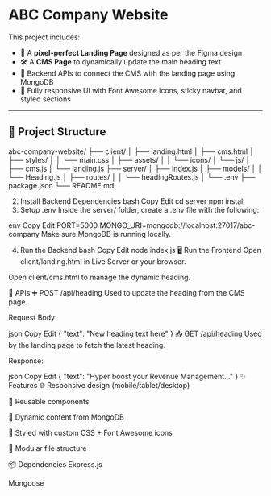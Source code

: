 # ABC Company Website

This project includes:

- 🎯 A **pixel-perfect Landing Page** designed as per the Figma design
- 🛠️ A **CMS Page** to dynamically update the main heading text
- 🔁 Backend APIs to connect the CMS with the landing page using MongoDB
- 🚀 Fully responsive UI with Font Awesome icons, sticky navbar, and styled sections

---

## 📁 Project Structure

abc-company-website/
├── client/
│ ├── landing.html
│ ├── cms.html
│ ├── styles/
│ │ └── main.css
│ ├── assets/
│ │ └── icons/
│ └── js/
│ ├── cms.js
│ └── landing.js
├── server/
│ ├── index.js
│ ├── models/
│ │ └── Heading.js
│ ├── routes/
│ │ └── headingRoutes.js
│ └── .env
├── package.json
└── README.md


2. Install Backend Dependencies
bash
Copy
Edit
cd server
npm install
3. Setup .env
Inside the server/ folder, create a .env file with the following:

env
Copy
Edit
PORT=5000
MONGO_URI=mongodb://localhost:27017/abc-company
Make sure MongoDB is running locally.

4. Run the Backend
bash
Copy
Edit
node index.js
🖥️ Run the Frontend
Open client/landing.html in Live Server or your browser.

Open client/cms.html to manage the dynamic heading.

🔗 APIs
➕ POST /api/heading
Used to update the heading from the CMS page.

Request Body:

json
Copy
Edit
{ "text": "New heading text here" }
📥 GET /api/heading
Used by the landing page to fetch the latest heading.

Response:

json
Copy
Edit
{ "text": "Hyper boost your Revenue Management..." }
✨ Features
🌐 Responsive design (mobile/tablet/desktop)

🔁 Reusable components

🧠 Dynamic content from MongoDB

🎨 Styled with custom CSS + Font Awesome icons

🧩 Modular file structure

📦 Dependencies
Express.js

Mongoose
